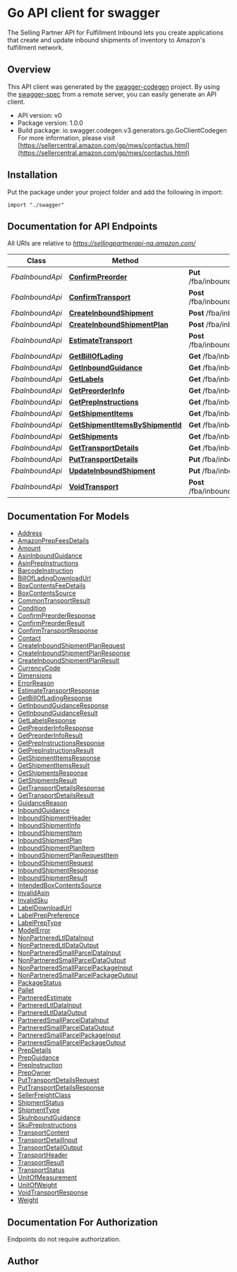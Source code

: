 # Go API client for swagger

The Selling Partner API for Fulfillment Inbound lets you create applications that create and update inbound shipments of inventory to Amazon's fulfillment network.

## Overview
This API client was generated by the [swagger-codegen](https://github.com/swagger-api/swagger-codegen) project.  By using the [swagger-spec](https://github.com/swagger-api/swagger-spec) from a remote server, you can easily generate an API client.

- API version: v0
- Package version: 1.0.0
- Build package: io.swagger.codegen.v3.generators.go.GoClientCodegen
For more information, please visit [https://sellercentral.amazon.com/gp/mws/contactus.html](https://sellercentral.amazon.com/gp/mws/contactus.html)

## Installation
Put the package under your project folder and add the following in import:
```golang
import "./swagger"
```

## Documentation for API Endpoints

All URIs are relative to *https://sellingpartnerapi-na.amazon.com/*

Class | Method | HTTP request | Description
------------ | ------------- | ------------- | -------------
*FbaInboundApi* | [**ConfirmPreorder**](docs/FbaInboundApi.md#confirmpreorder) | **Put** /fba/inbound/v0/shipments/{shipmentId}/preorder/confirm | 
*FbaInboundApi* | [**ConfirmTransport**](docs/FbaInboundApi.md#confirmtransport) | **Post** /fba/inbound/v0/shipments/{shipmentId}/transport/confirm | 
*FbaInboundApi* | [**CreateInboundShipment**](docs/FbaInboundApi.md#createinboundshipment) | **Post** /fba/inbound/v0/shipments/{shipmentId} | 
*FbaInboundApi* | [**CreateInboundShipmentPlan**](docs/FbaInboundApi.md#createinboundshipmentplan) | **Post** /fba/inbound/v0/plans | 
*FbaInboundApi* | [**EstimateTransport**](docs/FbaInboundApi.md#estimatetransport) | **Post** /fba/inbound/v0/shipments/{shipmentId}/transport/estimate | 
*FbaInboundApi* | [**GetBillOfLading**](docs/FbaInboundApi.md#getbilloflading) | **Get** /fba/inbound/v0/shipments/{shipmentId}/billOfLading | 
*FbaInboundApi* | [**GetInboundGuidance**](docs/FbaInboundApi.md#getinboundguidance) | **Get** /fba/inbound/v0/itemsGuidance | 
*FbaInboundApi* | [**GetLabels**](docs/FbaInboundApi.md#getlabels) | **Get** /fba/inbound/v0/shipments/{shipmentId}/labels | 
*FbaInboundApi* | [**GetPreorderInfo**](docs/FbaInboundApi.md#getpreorderinfo) | **Get** /fba/inbound/v0/shipments/{shipmentId}/preorder | 
*FbaInboundApi* | [**GetPrepInstructions**](docs/FbaInboundApi.md#getprepinstructions) | **Get** /fba/inbound/v0/prepInstructions | 
*FbaInboundApi* | [**GetShipmentItems**](docs/FbaInboundApi.md#getshipmentitems) | **Get** /fba/inbound/v0/shipmentItems | 
*FbaInboundApi* | [**GetShipmentItemsByShipmentId**](docs/FbaInboundApi.md#getshipmentitemsbyshipmentid) | **Get** /fba/inbound/v0/shipments/{shipmentId}/items | 
*FbaInboundApi* | [**GetShipments**](docs/FbaInboundApi.md#getshipments) | **Get** /fba/inbound/v0/shipments | 
*FbaInboundApi* | [**GetTransportDetails**](docs/FbaInboundApi.md#gettransportdetails) | **Get** /fba/inbound/v0/shipments/{shipmentId}/transport | 
*FbaInboundApi* | [**PutTransportDetails**](docs/FbaInboundApi.md#puttransportdetails) | **Put** /fba/inbound/v0/shipments/{shipmentId}/transport | 
*FbaInboundApi* | [**UpdateInboundShipment**](docs/FbaInboundApi.md#updateinboundshipment) | **Put** /fba/inbound/v0/shipments/{shipmentId} | 
*FbaInboundApi* | [**VoidTransport**](docs/FbaInboundApi.md#voidtransport) | **Post** /fba/inbound/v0/shipments/{shipmentId}/transport/void | 

## Documentation For Models

 - [Address](docs/Address.md)
 - [AmazonPrepFeesDetails](docs/AmazonPrepFeesDetails.md)
 - [Amount](docs/Amount.md)
 - [AsinInboundGuidance](docs/AsinInboundGuidance.md)
 - [AsinPrepInstructions](docs/AsinPrepInstructions.md)
 - [BarcodeInstruction](docs/BarcodeInstruction.md)
 - [BillOfLadingDownloadUrl](docs/BillOfLadingDownloadUrl.md)
 - [BoxContentsFeeDetails](docs/BoxContentsFeeDetails.md)
 - [BoxContentsSource](docs/BoxContentsSource.md)
 - [CommonTransportResult](docs/CommonTransportResult.md)
 - [Condition](docs/Condition.md)
 - [ConfirmPreorderResponse](docs/ConfirmPreorderResponse.md)
 - [ConfirmPreorderResult](docs/ConfirmPreorderResult.md)
 - [ConfirmTransportResponse](docs/ConfirmTransportResponse.md)
 - [Contact](docs/Contact.md)
 - [CreateInboundShipmentPlanRequest](docs/CreateInboundShipmentPlanRequest.md)
 - [CreateInboundShipmentPlanResponse](docs/CreateInboundShipmentPlanResponse.md)
 - [CreateInboundShipmentPlanResult](docs/CreateInboundShipmentPlanResult.md)
 - [CurrencyCode](docs/CurrencyCode.md)
 - [Dimensions](docs/Dimensions.md)
 - [ErrorReason](docs/ErrorReason.md)
 - [EstimateTransportResponse](docs/EstimateTransportResponse.md)
 - [GetBillOfLadingResponse](docs/GetBillOfLadingResponse.md)
 - [GetInboundGuidanceResponse](docs/GetInboundGuidanceResponse.md)
 - [GetInboundGuidanceResult](docs/GetInboundGuidanceResult.md)
 - [GetLabelsResponse](docs/GetLabelsResponse.md)
 - [GetPreorderInfoResponse](docs/GetPreorderInfoResponse.md)
 - [GetPreorderInfoResult](docs/GetPreorderInfoResult.md)
 - [GetPrepInstructionsResponse](docs/GetPrepInstructionsResponse.md)
 - [GetPrepInstructionsResult](docs/GetPrepInstructionsResult.md)
 - [GetShipmentItemsResponse](docs/GetShipmentItemsResponse.md)
 - [GetShipmentItemsResult](docs/GetShipmentItemsResult.md)
 - [GetShipmentsResponse](docs/GetShipmentsResponse.md)
 - [GetShipmentsResult](docs/GetShipmentsResult.md)
 - [GetTransportDetailsResponse](docs/GetTransportDetailsResponse.md)
 - [GetTransportDetailsResult](docs/GetTransportDetailsResult.md)
 - [GuidanceReason](docs/GuidanceReason.md)
 - [InboundGuidance](docs/InboundGuidance.md)
 - [InboundShipmentHeader](docs/InboundShipmentHeader.md)
 - [InboundShipmentInfo](docs/InboundShipmentInfo.md)
 - [InboundShipmentItem](docs/InboundShipmentItem.md)
 - [InboundShipmentPlan](docs/InboundShipmentPlan.md)
 - [InboundShipmentPlanItem](docs/InboundShipmentPlanItem.md)
 - [InboundShipmentPlanRequestItem](docs/InboundShipmentPlanRequestItem.md)
 - [InboundShipmentRequest](docs/InboundShipmentRequest.md)
 - [InboundShipmentResponse](docs/InboundShipmentResponse.md)
 - [InboundShipmentResult](docs/InboundShipmentResult.md)
 - [IntendedBoxContentsSource](docs/IntendedBoxContentsSource.md)
 - [InvalidAsin](docs/InvalidAsin.md)
 - [InvalidSku](docs/InvalidSku.md)
 - [LabelDownloadUrl](docs/LabelDownloadUrl.md)
 - [LabelPrepPreference](docs/LabelPrepPreference.md)
 - [LabelPrepType](docs/LabelPrepType.md)
 - [ModelError](docs/ModelError.md)
 - [NonPartneredLtlDataInput](docs/NonPartneredLtlDataInput.md)
 - [NonPartneredLtlDataOutput](docs/NonPartneredLtlDataOutput.md)
 - [NonPartneredSmallParcelDataInput](docs/NonPartneredSmallParcelDataInput.md)
 - [NonPartneredSmallParcelDataOutput](docs/NonPartneredSmallParcelDataOutput.md)
 - [NonPartneredSmallParcelPackageInput](docs/NonPartneredSmallParcelPackageInput.md)
 - [NonPartneredSmallParcelPackageOutput](docs/NonPartneredSmallParcelPackageOutput.md)
 - [PackageStatus](docs/PackageStatus.md)
 - [Pallet](docs/Pallet.md)
 - [PartneredEstimate](docs/PartneredEstimate.md)
 - [PartneredLtlDataInput](docs/PartneredLtlDataInput.md)
 - [PartneredLtlDataOutput](docs/PartneredLtlDataOutput.md)
 - [PartneredSmallParcelDataInput](docs/PartneredSmallParcelDataInput.md)
 - [PartneredSmallParcelDataOutput](docs/PartneredSmallParcelDataOutput.md)
 - [PartneredSmallParcelPackageInput](docs/PartneredSmallParcelPackageInput.md)
 - [PartneredSmallParcelPackageOutput](docs/PartneredSmallParcelPackageOutput.md)
 - [PrepDetails](docs/PrepDetails.md)
 - [PrepGuidance](docs/PrepGuidance.md)
 - [PrepInstruction](docs/PrepInstruction.md)
 - [PrepOwner](docs/PrepOwner.md)
 - [PutTransportDetailsRequest](docs/PutTransportDetailsRequest.md)
 - [PutTransportDetailsResponse](docs/PutTransportDetailsResponse.md)
 - [SellerFreightClass](docs/SellerFreightClass.md)
 - [ShipmentStatus](docs/ShipmentStatus.md)
 - [ShipmentType](docs/ShipmentType.md)
 - [SkuInboundGuidance](docs/SkuInboundGuidance.md)
 - [SkuPrepInstructions](docs/SkuPrepInstructions.md)
 - [TransportContent](docs/TransportContent.md)
 - [TransportDetailInput](docs/TransportDetailInput.md)
 - [TransportDetailOutput](docs/TransportDetailOutput.md)
 - [TransportHeader](docs/TransportHeader.md)
 - [TransportResult](docs/TransportResult.md)
 - [TransportStatus](docs/TransportStatus.md)
 - [UnitOfMeasurement](docs/UnitOfMeasurement.md)
 - [UnitOfWeight](docs/UnitOfWeight.md)
 - [VoidTransportResponse](docs/VoidTransportResponse.md)
 - [Weight](docs/Weight.md)

## Documentation For Authorization
 Endpoints do not require authorization.


## Author


